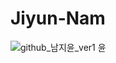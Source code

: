 # Jiyun-Nam

![github_남지윤_ver1](https://user-images.githubusercontent.com/29723695/135609704-9d1d9758-e59a-4876-9a14-f2551a762bc0.png)
윤
